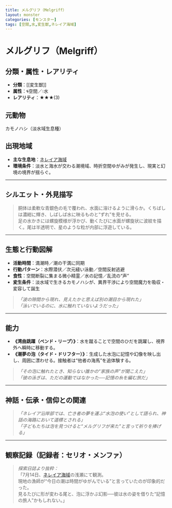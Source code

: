 ```yaml
---
title: メルグリフ（Melgriff）
layout: monster
categories: [モンスター]
tags: [空間,水,変生獣,ネレイア海域]
---
```



# メルグリフ（Melgriff）

## 分類・属性・レアリティ
* **分類**：[[変生獣]]
* **属性**：🌀空間／💧水
* **レアリティ**：★★★(3)

## 元動物
カモノハシ（淡水域生息種）

## 出現地域
* **主な生息地**：[ネレイア海域](../place/nereia_ocean.md)
* **環境条件**：淡水と海水が交わる潮境域、時折空間ゆがみが発生し、現実と幻境の境界が揺らぐ。

---

## シルエット・外見描写
> 胴体は柔軟な青銀色の毛で覆われ、水面に溶けるように滑らか。くちばしは濃紺に輝き、しばしば水に映るものと“ずれ”を見せる。  
> 足の水かきには螺旋模様が浮かび、動くたびに水面が螺旋状に波紋を描く。尾は半透明で、星のような粒が内部に浮遊している。

---

## 生態と行動図解
* **活動時間**：満潮時／潮の干満に同期
* **行動パターン**：水際潜伏／次元縫い泳動／空間反射逃避
* **食性**：空間断裂に集まる微小精霊／水の記憶／乱流の“声”
* **変生条件**：淡水域で生きるカモノハシが、異界干渉により空間魔力を吸収・変容して誕生

> *「波の隙間から現れ、見えたかと思えば別の潮目から現れた」*  
> *「泳いでいるのに、水に触れていないようだった」*

---

## 能力
* **《湾曲跳躍（ベンド・リープ）》**：水を蹴ることで空間のひだを跳躍し、視界外へ瞬時に移動する。
* **《潮夢の泡（タイド・ドリフター）》**：生成した水泡に記憶や幻像を映し出し、周囲に漂わせる。接触者は“他者の海馬”を追体験する。

> *「その泡に触れたとき、知らない誰かの“家族の声”が聞こえた」*  
> *「彼の泳ぎは、ただの運動ではなかった──記憶の糸を編む旅だ」*

---

## 神話・伝承・信仰との関連
> *「ネレイア沿岸部では、亡き者の夢を運ぶ“水泡の使い”として語られ、神話の海路において道標とされる」*  
> *「子どもたちは泡を見つけると“メルグリフが来た”と言って祈りを捧げる」*

---

## 観察記録（記録者：セリオ・メンファ）

> *探索日誌より抜粋：*  
> 「7月14日、[ネレイア海域](../place/nereia_ocean.md)の浅瀬にて観測。  
> 現地の漁師が“今日の潮は時間がゆがんでいる”と言っていたのが印象的だった。  
> 見るたびに形が変わる尾と、泡に浮かぶ幻影──彼は水の姿を借りた“記憶の旅人”かもしれない。」

